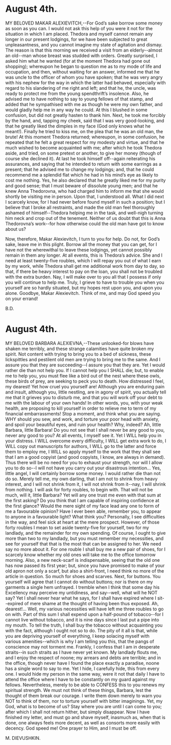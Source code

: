 # August 4th.

MY BELOVED MAKAR ALEXIEVITCH,--For God’s sake borrow some money as
soon as you can. I would not ask this help of you were it not for the
situation in which I am placed. Thedora and myself cannot remain any
longer in our present lodgings, for we have been subjected to great
unpleasantness, and you cannot imagine my state of agitation and
dismay. The reason is that this morning we received a visit from an
elderly--almost an old--man whose breast was studded with orders.
Greatly surprised, I asked him what he wanted (for at the moment Thedora
had gone out shopping); whereupon he began to question me as to my
mode of life and occupation, and then, without waiting for an answer,
informed me that he was uncle to the officer of whom you have spoken;
that he was very angry with his nephew for the way in which the latter
had behaved, especially with regard to his slandering of me right and
left; and that he, the uncle, was ready to protect me from the young
spendthrift’s insolence. Also, he advised me to have nothing to say to
young fellows of that stamp, and added that he sympathised with me as
though he were my own father, and would gladly help me in any way he
could. At this I blushed in some confusion, but did not greatly hasten
to thank him. Next, he took me forcibly by the hand, and, tapping my
cheek, said that I was very good-looking, and that he greatly liked the
dimples in my face (God only knows what he meant!). Finally he tried to
kiss me, on the plea that he was an old man, the brute! At this moment
Thedora returned; whereupon, in some confusion, he repeated that he felt
a great respect for my modesty and virtue, and that he much wished to
become acquainted with me; after which he took Thedora aside, and tried,
on some pretext or another, to give her money (though of course she
declined it). At last he took himself off--again reiterating his
assurances, and saying that he intended to return with some earrings as
a present; that he advised me to change my lodgings; and, that he could
recommend me a splendid flat which he had in his mind’s eye as likely to
cost me nothing. Yes, he also declared that he greatly liked me for my
purity and good sense; that I must beware of dissolute young men; and
that he knew Anna Thedorovna, who had charged him to inform me that she
would shortly be visiting me in person. Upon that, I understood all.
What I did next I scarcely know, for I had never before found myself in
such a position; but I believe that I broke all restraints, and made the
old man feel thoroughly ashamed of himself--Thedora helping me in the
task, and well-nigh turning him neck and crop out of the tenement.
Neither of us doubt that this is Anna Thedorovna’s work--for how
otherwise could the old man have got to know about us?

Now, therefore, Makar Alexievitch, I turn to you for help. Do not, for
God’s sake, leave me in this plight. Borrow all the money that you can
get, for I have not the wherewithal to leave these lodgings, yet cannot
possibly remain in them any longer. At all events, this is Thedora’s
advice. She and I need at least twenty-five roubles, which I will repay
you out of what I earn by my work, while Thedora shall get me additional
work from day to day, so that, if there be heavy interest to pay on the
loan, you shall not be troubled with the extra burden. Nay, I will make
over to you all that I possess if only you will continue to help me.
Truly, I grieve to have to trouble you when you yourself are so hardly
situated, but my hopes rest upon you, and upon you alone. Goodbye, Makar
Alexievitch. Think of me, and may God speed you on your errand!

B.D.




# August 4th.

MY BELOVED BARBARA ALEXIEVNA,--These unlooked-for blows have shaken me
terribly, and these strange calamities have quite broken my spirit.
Not content with trying to bring you to a bed of sickness, these
lickspittles and pestilent old men are trying to bring me to the same.
And I assure you that they are succeeding--I assure you that they are.
Yet I would rather die than not help you. If I cannot help you I SHALL
die; but, to enable me to help you, you must flee like a bird out of the
nest where these owls, these birds of prey, are seeking to peck you to
death. How distressed I feel, my dearest! Yet how cruel you yourself
are! Although you are enduring pain and insult, although you, little
nestling, are in agony of spirit, you actually tell me that it grieves
you to disturb me, and that you will work off your debt to me with the
labour of your own hands! In other words, you, with your weak health,
are proposing to kill yourself in order to relieve me to term of my
financial embarrassments! Stop a moment, and think what you are saying.
WHY should you sew, and work, and torture your poor head with anxiety,
and spoil your beautiful eyes, and ruin your health? Why, indeed? Ah,
little Barbara, little Barbara! Do you not see that I shall never be any
good to you, never any good to you? At all events, I myself see it. Yet
I WILL help you in your distress. I WILL overcome every difficulty, I
WILL get extra work to do, I WILL copy out manuscripts for authors,
I WILL go to the latter and force them to employ me, I WILL so apply
myself to the work that they shall see that I am a good copyist (and
good copyists, I know, are always in demand). Thus there will be no need
for you to exhaust your strength, nor will I allow you to do so--I will
not have you carry out your disastrous intention... Yes, little angel,
I will certainly borrow some money. I would rather die than not do
so. Merely tell me, my own darling, that I am not to shrink from heavy
interest, and I will not shrink from it, I will not shrink from it--nay,
I will shrink from nothing. I will ask for forty roubles, to begin with.
That will not be much, will it, little Barbara? Yet will any one trust
me even with that sum at the first asking? Do you think that I am
capable of inspiring confidence at the first glance? Would the mere
sight of my face lead any one to form of me a favourable opinion? Have I
ever been able, remember you, to appear to anyone in a favourable light?
What think you? Personally, I see difficulties in the way, and feel sick
at heart at the mere prospect. However, of those forty roubles I mean
to set aside twenty-five for yourself, two for my landlady, and the
remainder for my own spending. Of course, I ought to give more than
two to my landlady, but you must remember my necessities, and see for
yourself that that is the most that can be assigned to her. We need say
no more about it. For one rouble I shall buy me a new pair of shoes, for
I scarcely know whether my old ones will take me to the office tomorrow
morning. Also, a new neck-scarf is indispensable, seeing that the old
one has now passed its first year; but, since you have promised to make
of your old apron not only a scarf, but also a shirt-front, I need think
no more of the article in question. So much for shoes and scarves. Next,
for buttons. You yourself will agree that I cannot do without buttons;
nor is there on my garments a single hem unfrayed. I tremble when I
think that some day his Excellency may perceive my untidiness, and
say--well, what will he NOT say? Yet I shall never hear what he says,
for I shall have expired where I sit--expired of mere shame at the
thought of having been thus exposed. Ah, dearest!... Well, my various
necessities will have left me three roubles to go on with. Part of
this sum I shall expend upon a half-pound of tobacco--for I cannot live
without tobacco, and it is nine days since I last put a pipe into my
mouth. To tell the truth, I shall buy the tobacco without acquainting
you with the fact, although I ought not so to do. The pity of it all is
that, while you are depriving yourself of everything, I keep solacing
myself with various amenities--which is why I am telling you this, that
the pangs of conscience may not torment me. Frankly, I confess that I
am in desperate straits--in such straits as I have never yet known. My
landlady flouts me, and I enjoy the respect of noone; my arrears and
debts are terrible; and in the office, though never have I found the
place exactly a paradise, noone has a single word to say to me. Yet I
hide, I carefully hide, this from every one. I would hide my person in
the same way, were it not that daily I have to attend the office where
I have to be constantly on my guard against my fellows. Nevertheless,
merely to be able to CONFESS this to you renews my spiritual strength.
We must not think of these things, Barbara, lest the thought of them
break our courage. I write them down merely to warn you NOT to think of
them, nor to torture yourself with bitter imaginings. Yet, my God, what
is to become of us? Stay where you are until I can come to you; after
which I shall not return hither, but simply disappear. Now I have
finished my letter, and must go and shave myself, inasmuch as, when that
is done, one always feels more decent, as well as consorts more easily
with decency. God speed me! One prayer to Him, and I must be off.

M. DIEVUSHKIN.




